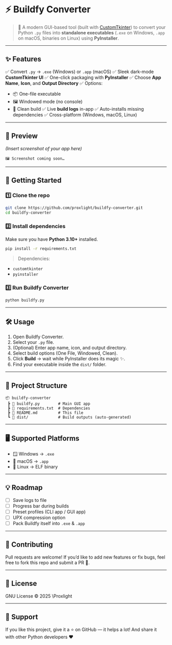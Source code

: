 # ⚡ Buildfy Converter

> 🎯 A modern GUI-based tool (built with [CustomTkinter](https://github.com/TomSchimansky/CustomTkinter)) to convert your Python `.py` files into **standalone executables** (`.exe` on Windows, `.app` on macOS, binaries on Linux) using **PyInstaller**.

---

## ✨ Features

✅ Convert `.py` → `.exe` (Windows) or `.app` (macOS)
✅ Sleek dark-mode **CustomTkinter UI**
✅ One-click packaging with **PyInstaller**
✅ Choose **App Name**, **Icon**, and **Output Directory**
✅ Options:

* 📦 One-file executable
* 🖼 Windowed mode (no console)
* 🧹 Clean build
  ✅ Live **build logs** in-app
  ✅ Auto-installs missing dependencies
  ✅ Cross-platform (Windows, macOS, Linux)

---

## 📸 Preview

*(Insert screenshot of your app here)*

```
🖼 Screenshot coming soon…  
```

---

## 🚀 Getting Started

### 1️⃣ Clone the repo

```bash
git clone https://github.com/proxlight/buildfy-converter.git
cd buildfy-converter
```

### 2️⃣ Install dependencies

Make sure you have **Python 3.10+** installed.

```bash
pip install -r requirements.txt
```

> Dependencies:

* `customtkinter`
* `pyinstaller`

### 3️⃣ Run Buildfy Converter

```bash
python buildfy.py
```

---

## 🛠 Usage

1. Open Buildfy Converter.
2. Select your `.py` file.
3. (Optional) Enter app name, icon, and output directory.
4. Select build options (One File, Windowed, Clean).
5. Click **Build** → wait while PyInstaller does its magic ✨.
6. Find your executable inside the `dist/` folder.

---

## 📂 Project Structure

```
📦 buildfy-converter
 ┣ 📜 buildfy.py        # Main GUI app
 ┣ 📜 requirements.txt  # Dependencies
 ┣ 📜 README.md         # This file
 ┗ 📂 dist/             # Build outputs (auto-generated)
```

---

## 🖥 Supported Platforms

* 🪟 Windows → `.exe`
* 🍎 macOS → `.app`
* 🐧 Linux → ELF binary

---

## 💡 Roadmap

* [ ] Save logs to file
* [ ] Progress bar during builds
* [ ] Preset profiles (CLI app / GUI app)
* [ ] UPX compression option
* [ ] Pack Buildfy itself into `.exe` & `.app`

---

## 🤝 Contributing

Pull requests are welcome!
If you’d like to add new features or fix bugs, feel free to fork this repo and submit a PR 🚀.

---

## 📜 License

GNU License © 2025 \Proxlight

---

## 🌟 Support

If you like this project, give it a ⭐ on GitHub — it helps a lot!
And share it with other Python developers ❤️

